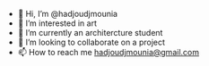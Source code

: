 - 👋 Hi, I’m @hadjoudjmounia
- 👀 I’m interested in art 
- 🌱 I’m currently an architercture student 
- 💞️ I’m looking to collaborate on a project
- 📫 How to reach me hadjoudjmounia@gmail.com
